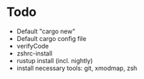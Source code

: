 # Todo

- Default "cargo new"
- Default cargo config file
- verifyCode
- zshrc-install
- rustup install (incl. nightly)
- install necessary tools: git, xmodmap, zsh
